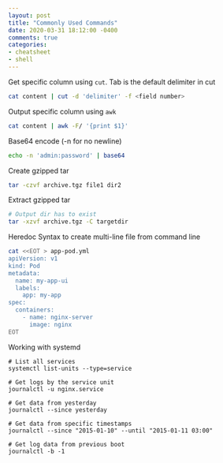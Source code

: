 ```yaml
---
layout: post
title: "Commonly Used Commands"
date: 2020-03-31 18:12:00 -0400
comments: true
categories:
- cheatsheet
- shell
---
```


Get specific column using `cut`. Tab is the default delimiter in cut

```bash
cat content | cut -d 'delimiter' -f <field number>
```


Output specific column using `awk`

```bash
cat content | awk -F/ '{print $1}'
```


Base64 encode (-n for no newline)

```bash
echo -n 'admin:password' | base64
```


Create gzipped tar

```bash
tar -czvf archive.tgz file1 dir2
```


Extract gzipped tar

```bash
# Output dir has to exist
tar -xzvf archive.tgz -C targetdir
```


Heredoc Syntax to create multi-line file from command line

```bash
cat <<EOT > app-pod.yml
apiVersion: v1
kind: Pod
metadata:
  name: my-app-ui
  labels:
    app: my-app
spec:
  containers:
    - name: nginx-server
      image: nginx
EOT
```


Working with systemd

```
# List all services
systemctl list-units --type=service

# Get logs by the service unit
journalctl -u nginx.service

# Get data from yesterday
journalctl --since yesterday

# Get data from specific timestamps
journalctl --since "2015-01-10" --until "2015-01-11 03:00"

# Get log data from previous boot
journalctl -b -1

```